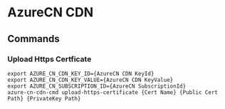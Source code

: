 # AzureCN CDN

## Commands

### Upload Https Certficate

```shell
export AZURE_CN_CDN_KEY_ID={AzureCN CDN KeyId}
export AZURE_CN_CDN_KEY_VALUE={AzureCN CDN KeyValue}
export AZURE_CN_SUBSCRIPTION_ID={AzureCN SubscriptionId}
azure-cn-cdn-cmd upload-https-certificate {Cert Name} {Public Cert Path} {PrivateKey Path}
```